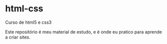 # html-css
 Curso de html5 e css3

 Este repositório é meu material de estudo, e é onde eu pratico para aprende a criar sites.
